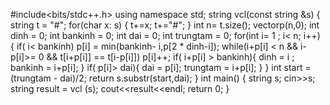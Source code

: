 #include<bits/stdc++.h>
using namespace std;
string vcl(const string &s)
{
    string  t = "#";
    for(char x: s)
    {
        t+=x;
        t+="#";
    }
    int n= t.size();
    vector<int>p(n,0);
    int dinh = 0;
    int bankinh = 0;
    int dai = 0;
    int trungtam = 0;
    for(int i= 1 ; i< n; i++)
    {
        if( i< bankinh)
            p[i] = min(bankinh- i,p[2 * dinh-i]);
        while(i+p[i] < n && i- p[i]>= 0 && t[i+p[i]] == t[i-p[i]])
            p[i]++;
        if( i+p[i] > bankinh){
            dinh = i ;
            bankinh = i+p[i];
        }
        if( p[i]> dai){
            dai = p[i];
            trungtam = i+p[i];
        }
    }
    int start = (trungtam - dai)/2;
    return s.substr(start,dai);
}
int main()
{
    string s;
    cin>>s;
    string result = vcl (s);
    cout<<result<<endl;
    return 0;
}
